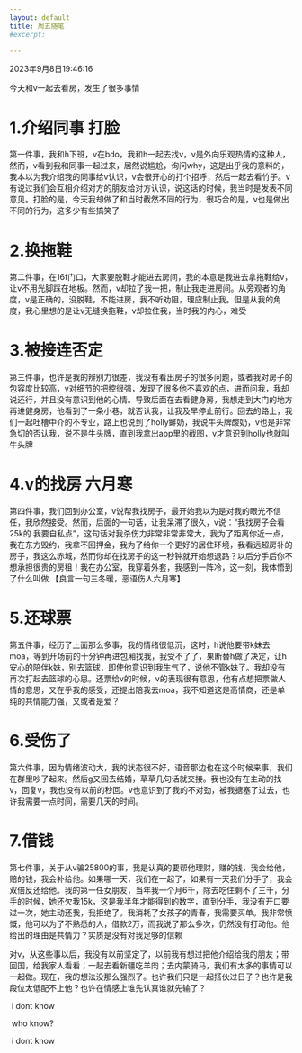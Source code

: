 ```yaml
---
layout: default
title: 周五随笔
#excerpt: 

---
```




   2023年9月8日19:46:16

   今天和v一起去看房，发生了很多事情

# 1.介绍同事 打脸

   第一件事，我和h下班，v在bdo，我和h一起去找v，v是外向乐观热情的这种人，然而，v看到我和同事一起过来，居然说尴尬，询问why，这是出乎我的意料的，我本以为我介绍我的同事给v认识，v会很开心的打个招呼，然后一起去看竹子。v有说过我们会互相介绍对方的朋友给对方认识，说这话的时候，我当时是发表不同意见。打脸的是，今天我却做了和当时截然不同的行为，很巧合的是，v也是做出不同的行为，这多少有些搞笑了

# 2.换拖鞋
   第二件事，在16f门口，大家要脱鞋才能进去房间，我的本意是我进去拿拖鞋给v，让v不用光脚踩在地板。然而，v却拉了我一把，制止我走进房间。从旁观者的角度，v是正确的，没脱鞋，不能进房，我不听劝阻，理应制止我。但是从我的角度，我心里想的是让v无缝换拖鞋，v却拉住我，当时我的内心，难受

# 3.被接连否定

   第三件事，也许是我的辨别力很差，我没有看出房子的很多问题，或者我对房子的包容度比较高，v对细节的把控很强，发现了很多他不喜欢的点，进而问我，我却说还行，并且没有意识到他的心情。导致后面在去看健身房，我想走到大门的地方再进健身房，他看到了一条小巷，就否认我，让我及早停止前行。回去的路上，我们一起吐槽中介的不专业，路上也说到了holly鲜奶，我说牛头牌酸奶，v也是非常急切的否认我，说不是牛头牌，直到我拿出app里的截图，v才意识到holly也就叫牛头牌

# 4.v的找房 六月寒
​    第四件事，我们回到办公室，v说帮我找房子，最开始我以为是对我的眼光不信任，我欣然接受。然而，后面的一句话，让我呆滞了很久，v说：“我找房子会看25k的 我要自私点”，这句话对我杀伤力非常非常非常大，我为了距离你近一点，我在东方毁约，我拿不回押金，我为了给你一个更好的居住环境，我看远超房补的房子，我这么赤城，然而你却在找房子的这一秒钟就开始想退路？以后分手后你不想承担很贵的房租！我在办公室，我穿着外套，我感到一阵冷，这一刻，我体悟到了什么叫做 【良言一句三冬暖，恶语伤人六月寒】

# 5.还球票
​    第五件事，经历了上面那么多事，我的情绪很低沉，这时，h说他要带k妹去moa，等到开场前的十分钟再进包厢找我，我受不了了，果断替h做了决定，让h安心的陪伴k妹，别去篮球，即使他意识到我生气了，说他不管k妹了。我却没有再次打起去篮球的心思。还票给v的时候，v的表现很有意思，他有点想把票做人情的意思，又在乎我的感受，还提出陪我去moa，我不知道这是高情商，还是单纯的共情能力强，又或者是爱？

# 6.受伤了
​    第六件事，因为情绪波动大，我的状态很不好，语音那边也在这个时候来事，我们在群里吵了起来。然后g又回去结婚，草草几句话就交接。我也没有在主动的找v，回复v，我也没有以前的秒回。v也意识到了我的不对劲，被我搪塞了过去，也许我需要一点时间，需要几天的时间。

# 7.借钱
​	第七件事，关于从v骗25800的事，我是认真的要帮他理财，赚的钱，我会给他，赔的钱，我会补给他。如果哪一天，我们在一起了，如果有一天我们分手了，我会双倍反还给他。我的第一任女朋友，当年我一个月6千，除去吃住剩不了三千，分手的时候，她还欠我15k，这是我半年才能得到的数字，直到分手，我没有开口要过一次，她主动还我，我拒绝了。我消耗了女孩子的青春，我需要买单。我非常愤慨，他可以为了不熟悉的人，借款2万，而我说了那么多次，仍然没有打动他。他给出的理由是共情力？实质是没有对我足够的信赖

​	对v，从这些事以后，我没有以前坚定了，以前我有想过把他介绍给我的朋友；带回国，给我家人看看；一起去看新疆吃羊肉；去内蒙骑马，我们有太多的事情可以一起做。现在，我的想法没那么强烈了。也许我们只是一起搭伙过日子？也许是我段位太低配不上他？也许在情感上谁先认真谁就先输了？

​	i dont know   

​	who know? 

​	i dont know